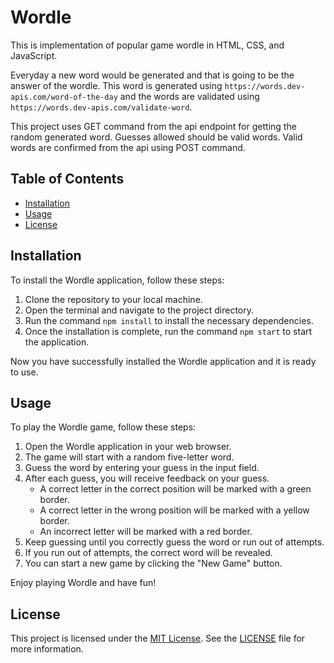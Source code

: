 # Wordle

This is implementation of popular game wordle in HTML, CSS, and JavaScript.

Everyday a new word would be generated and that is going to be the answer of the wordle. This word is generated using `https://words.dev-apis.com/word-of-the-day` and the words are validated using `https://words.dev-apis.com/validate-word`.

This project uses GET command from the api endpoint for getting the random generated word. Guesses allowed should be valid words. Valid words are confirmed from the api using POST command.

## Table of Contents

- [Installation](#installation)
- [Usage](#usage)
- [License](#license)

## Installation

To install the Wordle application, follow these steps:

1. Clone the repository to your local machine.
2. Open the terminal and navigate to the project directory.
3. Run the command `npm install` to install the necessary dependencies.
4. Once the installation is complete, run the command `npm start` to start the application.

Now you have successfully installed the Wordle application and it is ready to use.

## Usage

To play the Wordle game, follow these steps:

1. Open the Wordle application in your web browser.
2. The game will start with a random five-letter word.
3. Guess the word by entering your guess in the input field.
4. After each guess, you will receive feedback on your guess.
   - A correct letter in the correct position will be marked with a green border.
   - A correct letter in the wrong position will be marked with a yellow border.
   - An incorrect letter will be marked with a red border.
5. Keep guessing until you correctly guess the word or run out of attempts.
6. If you run out of attempts, the correct word will be revealed.
7. You can start a new game by clicking the "New Game" button.

Enjoy playing Wordle and have fun!

## License

This project is licensed under the [MIT License](https://opensource.org/licenses/MIT). See the [LICENSE](./LICENSE) file for more information.
